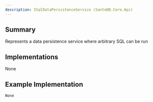 ```yaml
---
description: ISqlDataPersistenceService (SanteDB.Core.Api)
---
```


## Summary
Represents a data persistence service where arbitrary SQL can be run

## Implementations

None

## Example Implementation
```
None
```
